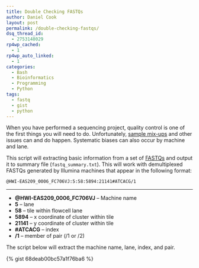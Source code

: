 ```yaml
---
title: Double Checking FASTQs
author: Daniel Cook
layout: post
permalink: /double-checking-fastqs/
dsq_thread_id:
  - 2753148029
rp4wp_cached:
  - 1
rp4wp_auto_linked:
  - 1
categories:
  - Bash
  - Bioinformatics
  - Programming
  - Python
tags:
  - fastq
  - gist
  - python
---
```

When you have performed a sequencing project, quality control is one of the first things you will need to do. Unfortunately, [sample mix-ups][1] and other issues can and do happen. Systematic biases can also occur by machine and lane.


This script will extracting basic information from a set of [FASTQs][2] and output it to summary file (`fastq_summary.txt`). This will work with demultiplexed FASTQs generated by Illumina machines that appear in the following format:

`@HWI-EAS209_0006_FC706VJ:5:58:5894:21141#ATCACG/1`

* * *

  * **@HWI-EAS209\_0006\_FC706VJ** &#8211; Machine name
  * **5** &#8211; lane
  * **58** &#8211; tile within flowcell lane
  * **5894** &#8211; x coordinate of cluster within tile
  * **21141** &#8211; y coordinate of cluster within tile
  * **#ATCACG** &#8211; index
  * **/1** &#8211; member of pair (/1 or /2)

The script below will extract the machine name, lane, index, and pair.

{% gist 68deab00bc57a1f76ba6 %}

 [1]: http://www.plosone.org/article/info%3Adoi%2F10.1371%2Fjournal.pone.0041815
 [2]: http://en.wikipedia.org/wiki/FASTQ_format